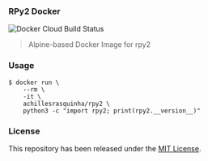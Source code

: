### RPy2 Docker

![Docker Cloud Build Status](https://img.shields.io/docker/cloud/build/achillesrasquinha/rpy2.svg)

> Alpine-based Docker Image for rpy2

### Usage

```
$ docker run \
    --rm \
    -it \
    achillesrasquinha/rpy2 \
    python3 -c "import rpy2; print(rpy2.__version__)"
```

### License

This repository has been released under the [MIT License](LICENSE).